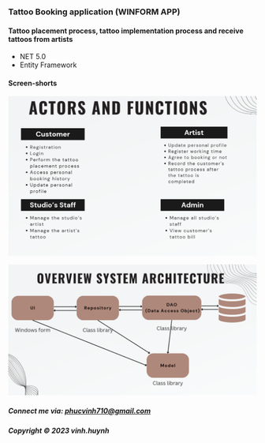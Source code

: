 ### Tattoo Booking application (WINFORM APP)


#### Tattoo placement process, tattoo implementation process and receive tattoos from artists

* NET 5.0 
* Entity Framework

#### Screen-shorts
![JUnit test script](https://github.com/huynhlephcvinh/Order-tattoos-from-customers-and-receive-tattoos-from-artists/blob/main/image/Actor%20and%20function.png)


![JUnit test script](https://github.com/huynhlephcvinh/Order-tattoos-from-customers-and-receive-tattoos-from-artists/blob/main/image/system%20architecture.png)


##### Connect me via: phucvinh710@gmail.com

##### Copyright &#169; 2023 vinh.huynh